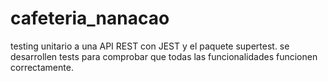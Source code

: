 # cafeteria_nanacao
testing unitario a una API REST con JEST y el paquete supertest. se desarrollen tests para comprobar que todas las funcionalidades funcionen correctamente.
